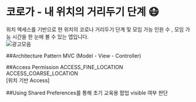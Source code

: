 # 코로가 - 내 위치의 거리두기 단계 😷
위치 액세스를 기반으로 현 위치의 코로나 거리두기 단계 및 모임 가능 인원 수 , 모임 가능 시간을 한 눈에 볼 수 있는 앱입니다.  
![광고모음](https://user-images.githubusercontent.com/71416677/133873314-46ae74ba-adda-4dcb-a865-10fbaf5ef584.jpg)

##Architecture Pattern
MVC (Model - View - Controller)  

##Access Permission
ACCESS_FINE_LOCATION    
ACCESS_COARSE_LOCATION     
[위치 기반 Access]

##Using
Shared Preferences를 통해 초기 교육용 팝업 visible 여부 판단
